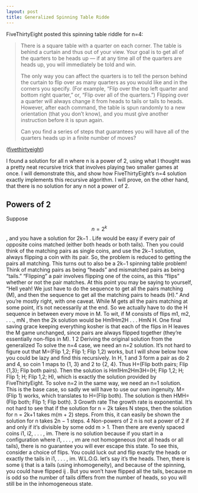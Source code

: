 ```yaml
---
layout: post
title: Generalized Spinning Table Ridde
---
```


FiveThirtyEight posted this spinning table riddle for n=4:

>There is a square table with a quarter on each corner. The table is behind a curtain and thus out of your view. Your goal is to get all of the quarters to be heads up — if at any time all of the quarters are heads up, you will immediately be told and win.
>
>The only way you can affect the quarters is to tell the person behind the curtain to flip over as many quarters as you would like and in the corners you specify. (For example, “Flip over the top left quarter and bottom right quarter,” or, “Flip over all of the quarters.”) Flipping over a quarter will always change it from heads to tails or tails to heads. However, after each command, the table is spun randomly to a new orientation (that you don’t know), and you must give another instruction before it is spun again.
>
>Can you find a series of steps that guarantees you will have all of the quarters heads up in a finite number of moves?

<!--more-->

([fivethirtyeight](https://fivethirtyeight.com/features/i-would-walk-500-miles-and-i-would-riddle-500-more/))

I found a solution
for all n where n is a power of 2, using what I thought was a pretty neat recursive
trick that involves playing two smaller games at once. I will demonstrate this,
and show how FiveThirtyEight’s n=4 solution exactly implements this recursive
algorithm. I will prove, on the other hand, that there is no solution for any n
not a power of 2.

## Powers of 2

Suppose $$n = 2^k$$
, and you have a solution for 2k−1
. Life would be easy if
every pair of opposite coins matched (either both heads or both tails). Then
you could think of the matching pairs as single coins, and use the 2k−1
solution,
always flipping a coin with its pair.
So, the problem is reduced to getting the pairs all matching. This turns out
to also be a 2k−1
spinning table problem! Think of matching pairs as being
“heads” and mismatched pairs as being “tails.” “Flipping” a pair involves flipping one of the coins, as this “flips” whether or not the pair matches.
At this point you may be saying to yourself, “Hell yeah! We just have to
do the sequence to get all the pairs matching (M), and then the sequence to
get all the matching pairs to heads (H).” And you’re mostly right, with one
caveat. While M gets all the pairs matching at some point, it’s not necessarily
at the end. So we actually have to do the H sequence in between every move in
M. To wit, if M consists of flips m1, m2, . . ., mN , then the 2k
solution would
be Hm1Hm2H . . . HmN H. One final saving grace keeping everything kosher is
that each of the flips in H leaves the M game unchanged, since pairs are always
flipped together (they’re essentially non-flips in M).
1
2 Deriving the original solution from the generalized
To solve the n=4 case, we need an n=2 solution. It’s not hard to figure out
that M=(Flip 1,2; Flip 1; Flip 1,2) works, but I will show below how you could
be lazy and find this recursively. In H, 1 and 3 form a pair as do 2 and 4, so
coin 1 maps to {1, 3} and 2 to {2, 4}. Thus H=(Flip both pairs; Flip {1,3}; Flip
both pairs). Then the solution is Hm1Hm2Hm3H=(H; Flip 1,2; H; Flip 1; H;
Flip 1,2; H), which is exactly the solution provided by FiveThirtyEight.
To solve n=2 in the same way, we need an n=1 solution. This is the base
case, so sadly we will have to use our own ingenuity. M=(Flip 1) works, which
translates to H=(Flip both). The solution is then HMH=(Flip both; Flip 1;
Flip both).
3 Growth rate
The growth rate is exponential. It’s not hard to see that if the solution for
n = 2k
takes N steps, then the solution for n = 2k+1 takes m(m + 2) steps.
From this, it can easily be shown the solution for n takes 2n − 1 steps.
4 Non-powers of 2
n is not a power of 2 if and only if it’s divisible by some odd m > 1. Then
there are evenly spaced coins i1, i2, . . . , im. There is no solution because if you
start in a configuration where i1, . . . , ım are not homogeneous (not all heads or
all tails), there is no guarantee you will ever escape this state.
To see this, consider a choice of flips. You could luck out and flip exactly
the heads or exactly the tails in i1, . . . , im. W.L.O.G. let’s say it’s the heads.
Then, there is some ij that is a tails (using inhomogeneity), and because of the
spinning, you could have flipped ij . But you won’t have flipped all the tails,
because m is odd so the number of tails differs from the number of heads, so
you will still be in the inhomogeneous state.

